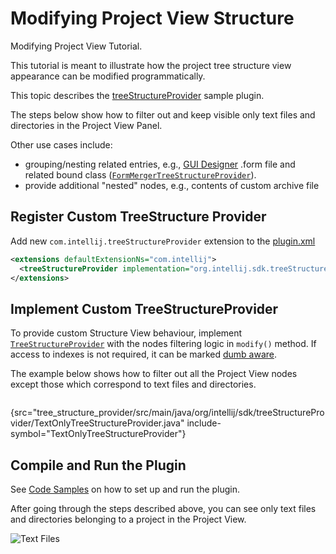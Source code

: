 <!-- Copyright 2000-2023 JetBrains s.r.o. and other contributors. Use of this source code is governed by the Apache 2.0 license that can be found in the LICENSE file. -->

# Modifying Project View Structure

<link-summary>Modifying Project View Tutorial.</link-summary>

This tutorial is meant to illustrate how the project tree structure view appearance can be modified programmatically.

This topic describes the [treeStructureProvider](%gh-sdk-samples%/tree_structure_provider) sample plugin.

The steps below show how to filter out and keep visible only text files and directories in the Project View Panel.

Other use cases include:
- grouping/nesting related entries, e.g., [GUI Designer](https://www.jetbrains.com/help/idea/gui-designer-basics.html) <path>.form</path> file and related bound class ([`FormMergerTreeStructureProvider`](%gh-ic%/plugins/ui-designer/src/com/intellij/uiDesigner/projectView/FormMergerTreeStructureProvider.java)).
- provide additional "nested" nodes, e.g., contents of custom archive file

## Register Custom TreeStructure Provider

Add new `com.intellij.treeStructureProvider` extension to the [plugin.xml](%gh-sdk-samples%/tree_structure_provider/src/main/resources/META-INF/plugin.xml)

```xml
<extensions defaultExtensionNs="com.intellij">
  <treeStructureProvider implementation="org.intellij.sdk.treeStructureProvider.TextOnlyTreeStructureProvider"/>
</extensions>
```

## Implement Custom TreeStructureProvider

To provide custom Structure View behaviour, implement [`TreeStructureProvider`](%gh-ic%/platform/editor-ui-api/src/com/intellij/ide/projectView/TreeStructureProvider.java) with the nodes filtering logic in `modify()` method.
If access to indexes is not required, it can be marked [dumb aware](indexing_and_psi_stubs.md#DumbAwareAPI).

The example below shows how to filter out all the Project View nodes except those which correspond to text files and directories.

```java
```
{src="tree_structure_provider/src/main/java/org/intellij/sdk/treeStructureProvider/TextOnlyTreeStructureProvider.java" include-symbol="TextOnlyTreeStructureProvider"}

## Compile and Run the Plugin

See [Code Samples](code_samples.md) on how to set up and run the plugin.

After going through the steps described above, you can see only text files and directories belonging to a project in the Project View.

![Text Files](text_only.png)
